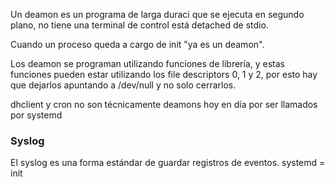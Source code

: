 Un deamon es un programa de larga duraci que se ejecuta en segundo plano, no tiene una terminal de control está detached de stdio.

Cuando un proceso queda a cargo de init "ya es un deamon".

Los deamon se programan utilizando funciones de librería, y estas funciones pueden estar utilizando los file descriptors 0, 1 y 2, por esto hay que dejarlos apuntando a /dev/null y no solo cerrarlos.

dhclient y cron no son técnicamente deamons hoy en día por ser llamados por systemd

### Syslog
El syslog es una forma estándar de guardar registros de eventos.
systemd = init
